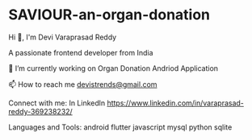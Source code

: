 # SAVIOUR-an-organ-donation

Hi 👋, I'm Devi Varaprasad Reddy

A passionate frontend developer from India

🔭 I’m currently working on Organ Donation Andriod Application

📫 How to reach me devistrends@gmail.com

Connect with me: In Linkedln https://www.linkedin.com/in/varaprasad-reddy-369238232/

Languages and Tools:
android
flutter
javascript
mysql
python
sqlite
